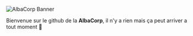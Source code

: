 ![AlbaCorp Banner](https://i.imgur.com/zbgIIn9.png)

Bienvenue sur le github de la **AlbaCorp**, il n'y a rien mais ça peut arriver a tout moment 👀
